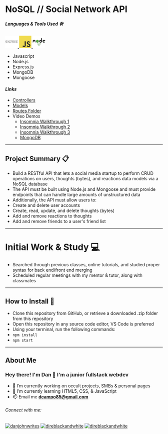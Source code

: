 # NoSQL // Social Network API

##### _Languages & Tools Used_ 🛠
<a href="https://expressjs.com" target="_blank" rel="noreferrer"> <img src="https://raw.githubusercontent.com/devicons/devicon/master/icons/express/express-original-wordmark.svg" alt="express" width="40" height="40"/> </a>
</a> <a href="https://developer.mozilla.org/en-US/docs/Web/JavaScript" target="_blank" rel="noreferrer"> <img src="https://raw.githubusercontent.com/devicons/devicon/master/icons/javascript/javascript-original.svg" alt="javascript" width="40" height="40"/> </a> 
<a href="https://nodejs.org" target="_blank" rel="noreferrer"> <img src="https://raw.githubusercontent.com/devicons/devicon/master/icons/nodejs/nodejs-original-wordmark.svg" alt="nodejs" width="40" height="40"/> </a> </p>

* Javascript
* Node.js
* Express.js
* MongoDB
* Mongoose

#### _Links_
* <a href="https://github.com/F3N215/NoSQL-Social-Network-API/tree/main/controllers">Controllers</a>
* <a href="https://github.com/F3N215/NoSQL-Social-Network-API/tree/main/models">Models</a>
* <a href="https://github.com/F3N215/NoSQL-Social-Network-API/tree/main/routes">Routes Folder</a>
* Video Demos
  * <a href="https://streamable.com/17vcn1">Insomnia Walkthrough 1</a>
  * <a href="https://streamable.com/o9fhhb">Insomnia Walkthrough 2</a>
  * <a href="https://streamable.com/x60tdy">Insomnia Walkthrough 3</a>
  * <a href="https://streamable.com/zg4mfk">MongoDB</a>

-----
## Project Summary 📋
* Build a RESTful API that lets a social media startup to perform CRUD operations on users, thoughts (bytes), and reactions data models via a NoSQL database
* The API must be built using Node.js and Mongoose and must provide endpoints that can handle large amounts of unstructured data
* Additionally, the API must allow users to:
 * Create and delete user accounts
 * Create, read, update, and delete thoughts (bytes)
 * Add and remove reactions to thoughts
 * Add and remove friends to a user's friend list

-----
# Initial Work & Study 💻  
* Searched through previous classes, online tutorials, and studied proper syntax for back end/front end merging
* Scheduled regular meetings with my mentor & tutor, along with classmates

-----
## How to Install 📝  
* Clone this repository from GitHub, or retrieve a downloaded .zip folder from this repository
* Open this repository in any source code editor, VS Code is preferred
* Using your terminal, run the following commands:
* `npm install`
* `npm start`


-----
## About Me
<h3 align="left">Hey there! I'm Dan 👋 I'm a junior fullstack webdev</h3>

* 🔭 I’m currently working on occult projects, SMBs & personal pages
* 🌱 I’m currently learning HTML5, CSS, & JavaScript
* 📫 Email me **dcampo85@gmail.com**

<h6 align="left">Connect with me:</h6>
<p align="left">
<a href="https://twitter.com/danjohnwrites" target="blank"><img align="center" src="https://raw.githubusercontent.com/rahuldkjain/github-profile-readme-generator/master/src/images/icons/Social/twitter.svg" alt="danjohnwrites" height="30" width="40" /></a>
<a href="https://instagram.com/direblackandwhite" target="blank"><img align="center" src="https://raw.githubusercontent.com/rahuldkjain/github-profile-readme-generator/master/src/images/icons/Social/instagram.svg" alt="direblackandwhite" height="30" width="40" /></a>
<a href="https://instagram.com/direpike" target="blank"><img align="center" src="https://raw.githubusercontent.com/rahuldkjain/github-profile-readme-generator/master/src/images/icons/Social/instagram.svg" alt="direblackandwhite" height="30" width="40" /></a>
</p>

